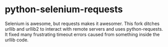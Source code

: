 python-selenium-requests
========================

Selenium is awesome, but requests makes it awesomer.  This fork ditches urllib and urllib2 to interact with remote servers and uses python-requests.  It fixed many frustrating timeout errors caused from something inside the urllib code.